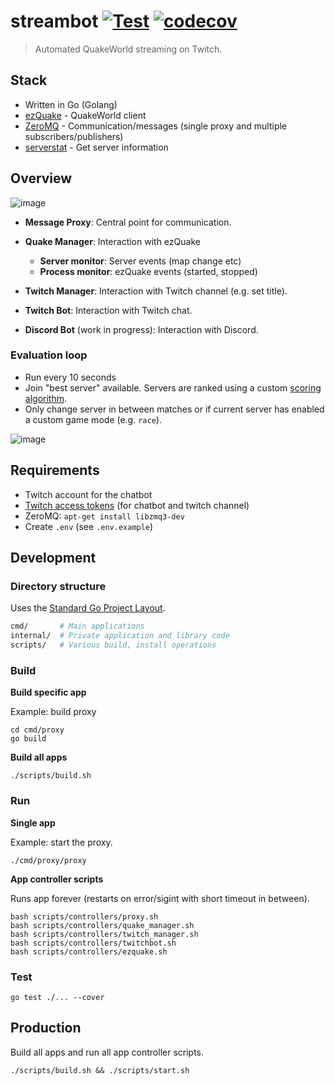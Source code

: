 # streambot [![Test](https://github.com/vikpe/streambot/actions/workflows/test.yml/badge.svg)](https://github.com/vikpe/streambot/actions/workflows/test.yml) [![codecov](https://codecov.io/gh/vikpe/streambot/branch/main/graph/badge.svg)](https://codecov.io/gh/vikpe/streambot)

> Automated QuakeWorld streaming on Twitch.

## Stack

* Written in Go (Golang)
* [ezQuake](https://github.com/ezQuake/ezquake-source/releases) - QuakeWorld client
* [ZeroMQ](https://zeromq.org/) - Communication/messages (single proxy and multiple subscribers/publishers)
* [serverstat](https://github.com/vikpe/serverstat) - Get server information

## Overview

![image](https://user-images.githubusercontent.com/1616817/178285267-eade607d-8660-4b4d-9522-ab3772dde229.png)

* **Message Proxy**: Central point for communication.
* **Quake Manager**: Interaction with ezQuake
    * **Server monitor**: Server events (map change etc)
    * **Process monitor**: ezQuake events (started, stopped)

* **Twitch Manager**: Interaction with Twitch channel (e.g. set title).
* **Twitch Bot**: Interaction with Twitch chat.
* **Discord Bot** (work in progress): Interaction with Discord.

### Evaluation loop

* Run every 10 seconds
* Join "best server" available. Servers are ranked using a
  custom [scoring algorithm](https://github.com/vikpe/serverstat/blob/main/qserver/mvdsv/qscore/qscore.go).
* Only change server in between matches or if current server has enabled a custom game mode (e.g. `race`).

![image](https://user-images.githubusercontent.com/1616817/178297376-f4f79a29-94c6-4dce-bb50-95183ef8dfb6.png)

## Requirements

* Twitch account for the chatbot
* [Twitch access tokens](https://twitchtokengenerator.com/) (for chatbot and twitch channel)
* ZeroMQ: `apt-get install libzmq3-dev`
* Create `.env` (see `.env.example`)

## Development

### Directory structure

Uses the [Standard Go Project Layout](https://github.com/golang-standards/project-layout).

```bash
cmd/       # Main applications
internal/  # Private application and library code
scripts/   # Various build, install operations
```

### Build

**Build specific app**

Example: build proxy

```shell
cd cmd/proxy
go build
```

**Build all apps**

```shell
./scripts/build.sh
```

### Run

**Single app**

Example: start the proxy.

```shell
./cmd/proxy/proxy 
```

**App controller scripts**

Runs app forever (restarts on error/sigint with short timeout in between).

```shell
bash scripts/controllers/proxy.sh
bash scripts/controllers/quake_manager.sh
bash scripts/controllers/twitch_manager.sh
bash scripts/controllers/twitchbot.sh
bash scripts/controllers/ezquake.sh
```

### Test

```shell
go test ./... --cover
```

## Production

Build all apps and run all app controller scripts.

```shell
./scripts/build.sh && ./scripts/start.sh
```
